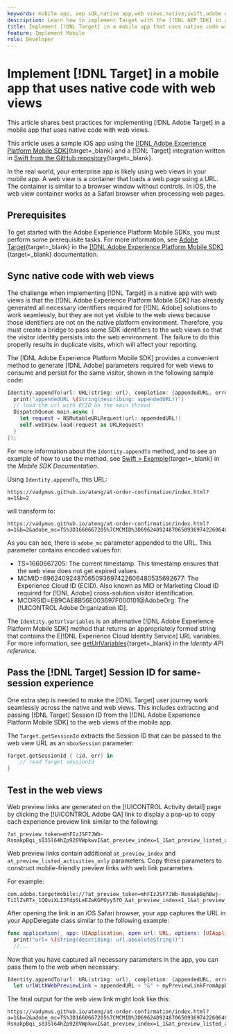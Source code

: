```yaml
---
keywords: mobile app, aep sdk,native app,web views,native;swift,adobe experience platform mobile sdk,mobile sdk,native code
description: Learn how to implement Target with the [!DNL AEP SDK] in a native app with web views.
title: Implement [!DNL Target] in a mobile app that uses native code with web views
feature: Implement Mobile
role: Developer
---
```


# Implement [!DNL Target] in a mobile app that uses native code with web views

This article shares best practices for implementing [!DNL Adobe Target] in a mobile app that uses native code with web views. 

This article uses a sample iOS app using the [[!DNL Adobe Experience Platform Mobile SDK]](https://developer.adobe.com/client-sdks/documentation/getting-started/){target=_blank} and a [!DNL Target] integration written in [Swift from the GitHub repository](https://github.com/vadymus/aep-sdk-app){target=_blank}.

In the real world, your enterprise app is likely using web views in your mobile app. A web view is a container that loads a web page using a URL. The container is similar to a browser window without controls. In iOS, the web view container works as a Safari browser when processing web pages.

## Prerequisites

To get started with the Adobe Experience Platform Mobile SDKs, you must perform some prerequisite tasks. For more information, see [Adobe Target](https://developer.adobe.com/client-sdks/documentation/adobe-target/){target=_blank} in the [[!DNL Adobe Experience Platform Mobile SDK]](https://developer.adobe.com/client-sdks/documentation/){target=_blank} documentation.

## Sync native code with web views

The challenge when implementing [!DNL Target] in a native app with web views is that the [!DNL Adobe Experience Platform Mobile SDK] has already generated all necessary identifiers required for [!DNL Adobe] solutions to work seamlessly, but they are not yet visible to the web views because those identifiers are not on the native platform environment. Therefore, you must create a bridge to pass some SDK identifiers to the web views so that the visitor identity persists into the web environment. The failure to do this properly results in duplicate visits, which will affect your reporting.

The [!DNL Adobe Experience Platform Mobile SDK] provides a convenient method to generate [!DNL Adobe] parameters required for web views to consume and persist for the same visitor, shown in the following sample code:

```swift
Identity.appendTo(url: URL(string: url), completion: {appendedURL, error in
  print("appendedURL \(String(describing: appendedURL))")
  // load the url with ECID on the main thread
  DispatchQueue.main.async {
    let request = NSMutableURLRequest(url: appendedURL!)
    self.webView.load(request as URLRequest)
  }
});
```

For more information about the `Identity.appendTo` method, and to see an example of how to use the method, see [Swift > Example](https://developer.adobe.com/client-sdks/documentation/mobile-core/identity/tabs/api-reference/){target=_blank} in the *Mobile SDK Documentation*.

Using `Identity.appendTo`, this URL:

```
https://vadymus.github.io/ateng/at-order-confirmation/index.html?a=1&b=2
```

will transform to:

```
https://vadymus.github.io/ateng/at-order-confirmation/index.html?a=1&b=2&adobe_mc=TS%3D1660667205%7CMCMID%3D69624092487065093697422606480535692677%7CMCORGID%3DEB9CAE8B56E003697F000101%40AdobeOrg
```

As you can see, there is `adobe_mc` parameter appended to the URL. This parameter contains encoded values for:

* TS=1660667205: The current timestamp. This timestamp ensures that the web view does not get expired values.
* MCMID=69624092487065093697422606480535692677: The Experience Cloud ID (ECID). Also known as MID or Marketing Cloud ID required for [!DNL Adobe] cross-solution visitor identification.
* MCORGID=EB9CAE8B56E003697F000101@AdobeOrg: The [!UICONTROL Adobe Organization ID].

The `Identity.getUrlVariables` is an alternative [!DNL Adobe Experience Platform Mobile SDK] method that returns an appropriately formed string that contains the E[!DNL Experience Cloud Identity Service] URL variables. For more information, see [getUrlVariables](https://developer.adobe.com/client-sdks/documentation/mobile-core/identity/api-reference/#geturlvariables){target=_blank} in the *Identity API reference*.

## Pass the [!DNL Target] Session ID for same-session experience

One extra step is needed to make the [!DNL Target] user journey work seamlessly across the native and web views. This includes extracting and passing [!DNL Target] Session ID from the [!DNL Adobe Experience Platform Mobile SDK] to the web views of the mobile app.

The `Target.getSessionId` extracts the Session ID that can be passed to the web view URL as an `mboxSession` parameter:

```swift
Target.getSessionId { (id, err) in
    // read Target sessionId
}
```

## Test in the web views

Web preview links are generated on the [!UICONTROL Activity detail] page by clicking the [!UICONTROL Adobe QA] link to display a pop-up to copy each experience preview link similar to the following:

```
?at_preview_token=mhFIzJSF7JWb-RsnakpBqi_s83Sl64hZp928VWpkwvI&at_preview_index=1_1&at_preview_listed_activities_only=true
```

Web preview links contain additional `at_preview_index` and `at_preview_listed_activities_only` parameters. Copy these parameters to construct mobile-friendly preview links with web link parameters. 

For example:

```
com.adobe.targetmobile://?at_preview_token=mhFIzJSF7JWb-RsnakpBqhBwj-TiIlZsRTx_1QQuiXLIJFdpSLeEZwKGPUyy57O_&at_preview_index=1_1&at_preview_listed_activities_only=true
```

After opening the link in an iOS Safari browser, your app captures the URL in your AppDelegate class similar to the following example:

```swift
func application(_ app: UIApplication, open url: URL, options: [UIApplicationOpenURLOptionsKey : Any] = [:]) -> Bool {
  print("url= \(String(describing: url.absoluteString))")
  //...
```

Now that you have captured all necessary parameters in the app, you can pass them to the web when necessary:

```swift
Identity.appendTo(url: URL(string: url), completion: {appendedURL, error in
  let urlWithWebPreviewLink = appendedURL + "&" + myPreviewLinkFromAppDelegate
```

The final output for the web view link might look like this:

```
https://vadymus.github.io/ateng/at-order-confirmation/index.html?a=1&b=2&adobe_mc=TS%3D1660667205%7CMCMID%3D69624092487065093697422606480535692677%7CMCORGID%3DEB9CAE8B56E003697F000101%40AdobeOrg&at_preview_token=mhFIzJSF7JWb-RsnakpBqi_s83Sl64hZp928VWpkwvI&at_preview_index=1_1&at_preview_listed_activities_only=true
```
